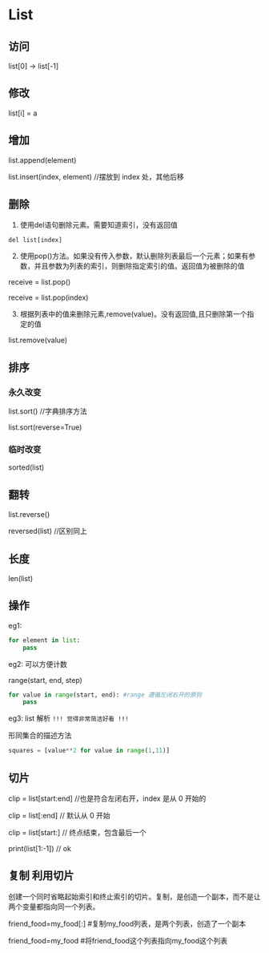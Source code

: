 
# List

## 访问

list[0] -> list[-1]

## 修改

list[i] = a

## 增加

list.append(element)

list.insert(index, element)  //摆放到 index 处，其他后移

## 删除

1. 使用del语句删除元素。需要知道索引，没有返回值

`del list[index]`

2. 使用pop()方法。如果没有传入参数，默认删除列表最后一个元素；如果有参数，并且参数为列表的索引，则删除指定索引的值。返回值为被删除的值

receive = list.pop()

receive = list.pop(index)


3. 根据列表中的值来删除元素,remove(value)。没有返回值,且只删除第一个指定的值


list.remove(value)


## 排序

### 永久改变

list.sort()  //字典排序方法

list.sort(reverse=True)


### 临时改变

sorted(list)


## 翻转


list.reverse()

reversed(list)  //区别同上

## 长度

len(list)

## 操作

eg1:

```python
for element in list:
    pass
```

eg2: 可以方便计数

range(start, end, step)

```python
for value in range(start, end): #range 遵循左闭右开的原则
    pass
```

eg3: list 解析 `!!! 觉得非常简洁好看 !!!`

形同集合的描述方法

```python
squares = [value**2 for value in range(1,11)]
```


## 切片

clip = list[start:end]  //也是符合左闭右开，index 是从 0 开始的

clip = list[:end] // 默认从 0 开始

clip = list[start:] // 终点结束，包含最后一个

print(list[1:-1])  // ok



## 复制  利用切片

创建一个同时省略起始索引和终止索引的切片。复制，是创造一个副本，而不是让两个变量都指向同一个列表。

friend_food=my_food[:] #复制my_food列表，是两个列表，创造了一个副本

friend_food=my_food #将friend_food这个列表指向my_food这个列表

